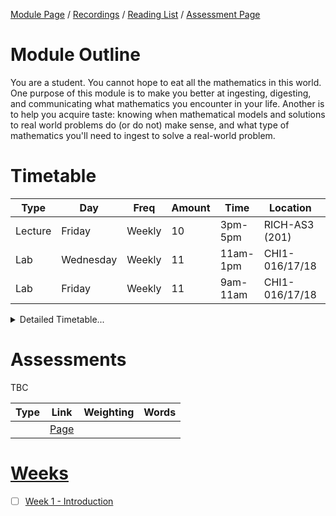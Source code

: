 [Module Page](https://canvas.sussex.ac.uk/courses/34902) /
[Recordings](https://sussex.cloud.panopto.eu/Panopto/Pages/Sessions/List.aspx?embedded=1&nomobileprompt=true#folderID=%224f3553dc-dee8-49b9-b742-b22100a4a310%22) /
[Reading List](https://sussex.leganto.exlibrisgroup.com/leganto/nui/lists/23770772470002461?auth=SAML) /
[Assessment Page](https://canvas.sussex.ac.uk/courses/34902/pages/assessments-and-feedback-2-2)

# Module Outline
You are a student. You cannot hope to eat all the mathematics in this world. One purpose of this module is to make you better at ingesting, digesting, and communicating what mathematics you encounter in your life. Another is to help you acquire taste: knowing when mathematical models and solutions to real world problems do (or do not) make sense, and what type of mathematics you'll need to ingest to solve a real-world problem.

# Timetable

| Type | Day | Freq | Amount | Time | Location | Who | 
|---|---|---|---|---|---|---|
| Lecture | Friday    | Weekly | 10 | 3pm-5pm  | RICH-AS3 (201) | Druva Raman | 
| Lab     | Wednesday | Weekly | 11 | 11am-1pm | CHI1-016/17/18 | Druva Raman |
| Lab     | Friday    | Weekly | 11 | 9am-11am | CHI1-016/17/18 | Druva Raman |

<details>
  <summary>Detailed Timetable...</summary>

  |   | Mon | Tue | Wed | Thurs | Fri |
  |---|---|---|---|---|---|
  | 09-10  |--- |--- |---    |---  | Lab 2   |
  | 10-11  |--- |--- |---    |---  | Lab 2   |
  | 11-12  |--- |--- | Lab 1 |---  |---      |
  | 12-13  |--- |--- | Lab 1 |---  |---      |
  | 13-14  |--- |--- |---    |---  |---      |
  | 14-15  |--- |--- |---    |---  |---      |
  | 15-16  |--- |--- |---    |---  | Lecture |
  | 16-17  |--- |--- |---    |---  | Lecture |

</details>

# Assessments
TBC

| Type | Link | Weighting | Words |
|---|---|---|---|
|  | [Page]() |  |  |

# [Weeks]()
- [ ] [Week 1 - Introduction](https://github.com/LukeBirkett/study-planner/tree/main/817G5_Algorithmic_Approaches_to_Mathematics/weeks/week_1)

